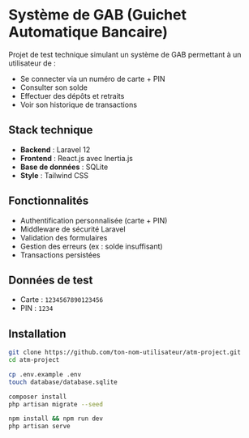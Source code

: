 # Système de GAB (Guichet Automatique Bancaire)

Projet de test technique simulant un système de GAB permettant à un utilisateur de :

- Se connecter via un numéro de carte + PIN
- Consulter son solde
- Effectuer des dépôts et retraits
- Voir son historique de transactions

## Stack technique

- **Backend** : Laravel 12
- **Frontend** : React.js avec Inertia.js
- **Base de données** : SQLite
- **Style** : Tailwind CSS

## Fonctionnalités

- Authentification personnalisée (carte + PIN)
- Middleware de sécurité Laravel
- Validation des formulaires
- Gestion des erreurs (ex : solde insuffisant)
- Transactions persistées

## Données de test

- Carte : `1234567890123456`
- PIN : `1234`

## Installation

```bash
git clone https://github.com/ton-nom-utilisateur/atm-project.git
cd atm-project

cp .env.example .env
touch database/database.sqlite

composer install
php artisan migrate --seed

npm install && npm run dev
php artisan serve
